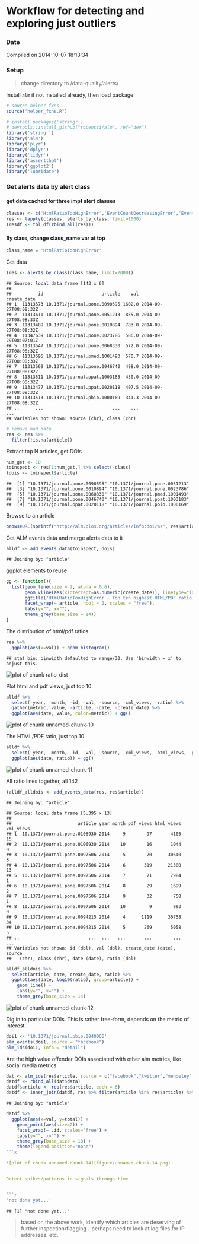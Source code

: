 Workflow for detecting and exploring just outliers
========================================================

### Date

Compiled on 2014-10-07 18:13:34

### Setup

> change directory to /data-quality/alerts/


Install `alm` if not installed already, then load package


```r
# source helper fxns
source("helper_fxns.R")

# install.packages('stringr')
# devtools::install_github("ropensci/alm", ref="dev")
library('stringr')
library('alm')
library('plyr')
library('dplyr')
library('tidyr')
library('assertthat')
library('ggplot2')
library('lubridate')
```



### Get alerts data by alert class

#### get data cached for three impt alert classes


```r
classes <- c('HtmlRatioTooHighError','EventCountDecreasingError','EventCountIncreasingTooFastError')
res <- lapply(classes, alerts_by_class, limit=1000)
(resdf <- tbl_df(rbind_all(res)))
```


#### By class, change class_name var at top


```r
class_name = 'HtmlRatioTooHighError'
```

Get data


```r
(res <- alerts_by_class(class_name, limit=2000))
```

```
## Source: local data frame [143 x 6]
##
##          id                      article    val          create_date
## 1  11313573 10.1371/journal.pone.0090595 1602.0 2014-09-27T08:08:32Z
## 2  11313611 10.1371/journal.pone.0051213  855.0 2014-09-27T08:08:33Z
## 3  11313489 10.1371/journal.pone.0010894  783.0 2014-09-27T08:08:32Z
## 4  11347639 10.1371/journal.pone.0023786  586.0 2014-09-29T08:07:01Z
## 5  11313547 10.1371/journal.pone.0068330  572.0 2014-09-27T08:08:32Z
## 6  11313595 10.1371/journal.pmed.1001493  570.7 2014-09-27T08:08:33Z
## 7  11313569 10.1371/journal.pone.0046740  498.0 2014-09-27T08:08:32Z
## 8  11313511 10.1371/journal.ppat.1003183  430.0 2014-09-27T08:08:32Z
## 9  11313477 10.1371/journal.ppat.0020118  407.5 2014-09-27T08:08:32Z
## 10 11313513 10.1371/journal.pbio.1000169  341.3 2014-09-27T08:08:32Z
## ..      ...                          ...    ...                  ...
## Variables not shown: source (chr), class (chr)
```

```r
# remove bad data
res <- res %>%
  filter(!is.na(article))
```

Extract top N articles, get DOIs


```r
num_get <- 10
toinspect <- res[1:num_get,] %>% select(-class)
(dois <- toinspect$article)
```

```
##  [1] "10.1371/journal.pone.0090595" "10.1371/journal.pone.0051213"
##  [3] "10.1371/journal.pone.0010894" "10.1371/journal.pone.0023786"
##  [5] "10.1371/journal.pone.0068330" "10.1371/journal.pmed.1001493"
##  [7] "10.1371/journal.pone.0046740" "10.1371/journal.ppat.1003183"
##  [9] "10.1371/journal.ppat.0020118" "10.1371/journal.pbio.1000169"
```

Browse to an article


```r
browseURL(sprintf("http://alm.plos.org/articles/info:doi/%s", res$article[2]))
```


Get ALM events data and merge alerts data to it


```r
alldf <- add_events_data(toinspect, dois)
```

```
## Joining by: "article"
```

ggplot elements to reuse


```r
gg <- function(){
  list(geom_line(size = 2, alpha = 0.6),
       geom_vline(aes(xintercept=as.numeric(create_date)), linetype="longdash"),
       ggtitle("HtmlRatioTooHighError - Top ten highest HTML/PDF ratio articles\n"),
       facet_wrap(~ article, ncol = 2, scales = "free"),
       labs(y="", x=""),
       theme_grey(base_size = 14))
}
```

The distribution of html/pdf ratios


```r
res %>%
  ggplot(aes(x=val)) + geom_histogram()
```

```
## stat_bin: binwidth defaulted to range/30. Use 'binwidth = x' to adjust this.
```

![plot of chunk ratio_dist](figure/ratio_dist.png)


Plot html and pdf views, just top 10


```r
alldf %>%
  select(-year, -month, -id, -val, -source, -xml_views, -ratio) %>%
  gather(metric, value, -article, -date, -create_date) %>%
  ggplot(aes(date, value, color=metric)) + gg()
```

![plot of chunk unnamed-chunk-10](figure/unnamed-chunk-10.png)

The HTML/PDF ratio, just top 10


```r
alldf %>%
  select(-year, -month, -id, -val, -source, -xml_views, -html_views, -pdf_views) %>%
  ggplot(aes(date, ratio)) + gg()
```

![plot of chunk unnamed-chunk-11](figure/unnamed-chunk-11.png)

All ratio lines together, all 142


```r
(alldf_alldois <- add_events_data(res, res$article))
```

```
## Joining by: "article"
```

```
## Source: local data frame [5,395 x 13]
##
##                         article year month pdf_views html_views xml_views
## 1  10.1371/journal.pone.0106930 2014     9        97       4105        15
## 2  10.1371/journal.pone.0106930 2014    10        16       1044         0
## 3  10.1371/journal.pone.0097506 2014     5        70      30640         8
## 4  10.1371/journal.pone.0097506 2014     6       319      21380        13
## 5  10.1371/journal.pone.0097506 2014     7        71       7984         1
## 6  10.1371/journal.pone.0097506 2014     8        29       1699         2
## 7  10.1371/journal.pone.0097506 2014     9        32        758         1
## 8  10.1371/journal.pone.0097506 2014    10         9        993         0
## 9  10.1371/journal.pone.0094215 2014     4      1119      36758        34
## 10 10.1371/journal.pone.0094215 2014     5       269       5058         5
## ..                          ...  ...   ...       ...        ...       ...
## Variables not shown: id (dbl), val (dbl), create_date (date), source
##   (chr), class (chr), date (date), ratio (dbl)
```

```r
alldf_alldois %>%
  select(article, date, create_date, ratio) %>%
  ggplot(aes(date, log10(ratio), group=article)) +
    geom_line() +
    labs(y="", x="") +
    theme_grey(base_size = 14)
```

![plot of chunk unnamed-chunk-12](figure/unnamed-chunk-12.png)

Dig in to particular DOIs. This is rather free-form, depends on the metric of interest.


```r
doi1 <- '10.1371/journal.pbio.0040066'
alm_events(doi1, source = "facebook")
alm_ids(doi1, info = "detail")
```

Are the high value offender DOIs associated with other alm metrics, like social media metrics


```r
dat <- alm_ids(res$article, source = c("facebook","twitter","mendeley","reddit","scopus","wikipedia"))
datdf <- rbind_all(dat$data)
datdf$article <- rep(res$article, each = 6)
datdf <- inner_join(datdf, res %>% filter(article %in% res$article) %>% select(article, val) )
```

```
## Joining by: "article"
```

```r
datdf %>%
  ggplot(aes(x=val, y=total)) +
    geom_point(aes(size=2)) +
    facet_wrap(~ .id, scales='free') +
    labs(y="", x="") +
    theme_grey(base_size = 18) +
    theme(legend.position="none")
```x

![plot of chunk unnamed-chunk-14](figure/unnamed-chunk-14.png)


Detect spikes/patterns in signals through time


```r
'not done yet...'
```

```
## [1] "not done yet..."
```

> based on the above work, identify which articles are deserving of further inspection/flagging - perhaps need to look at log files for IP addresses, etc.

